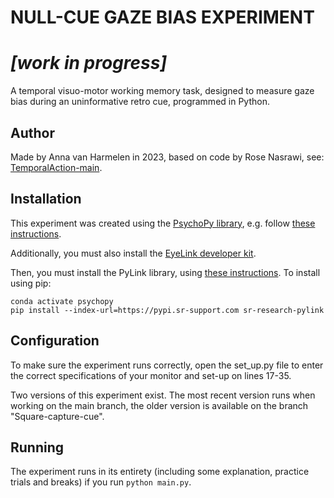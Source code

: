 # NULL-CUE GAZE BIAS EXPERIMENT

# ***[work in progress]***

A temporal visuo-motor working memory task, designed to measure gaze bias during an uninformative retro cue, programmed in Python.

## Author
Made by Anna van Harmelen in 2023, based on code by Rose Nasrawi, see: [TemporalAction-main](https://github.com/rosenasrawi/TemporalAction).

## Installation
This experiment was created using the [PsychoPy library](https://www.psychopy.org), e.g. follow [these instructions](https://www.psychopy.org/download.html).

Additionally, you must also install the [EyeLink developer kit](https://www.sr-research.com/support/thread-13.html).

Then, you must install the PyLink library, using [these instructions](https://www.sr-research.com/support/thread-48.html).
To install using pip:

```
conda activate psychopy
pip install --index-url=https://pypi.sr-support.com sr-research-pylink
```

## Configuration
To make sure the experiment runs correctly, open the set_up.py file to enter the correct specifications of your monitor and set-up on lines 17-35.

Two versions of this experiment exist. The most recent version runs when working on the main branch, the older version is available on the branch "Square-capture-cue".

## Running
The experiment runs in its entirety (including some explanation, practice trials and breaks) if you run `python main.py`.
